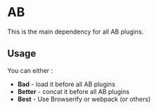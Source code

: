 # AB

This is the main dependency for all AB plugins.

## Usage

You can either :

- **Bad** -  load it before all AB plugins
- **Better** - concat it before all AB plugins
- **Best** - Use Browserify or webpack (or others)